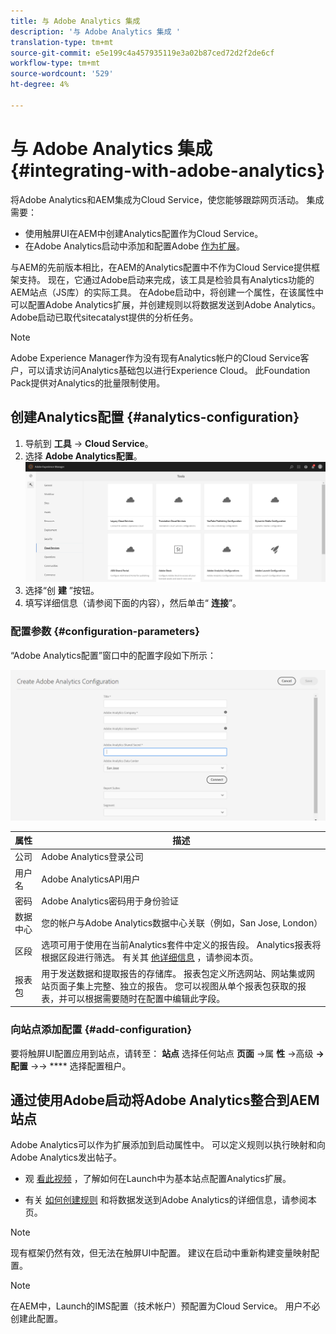 ```yaml
---
title: 与 Adobe Analytics 集成
description: '与 Adobe Analytics 集成 '
translation-type: tm+mt
source-git-commit: e5e199c4a457935119e3a02b87ced72d2f2de6cf
workflow-type: tm+mt
source-wordcount: '529'
ht-degree: 4%

---
```



# 与 Adobe Analytics 集成{#integrating-with-adobe-analytics}

将Adobe Analytics和AEM集成为Cloud Service，使您能够跟踪网页活动。 集成需要：

* 使用触屏UI在AEM中创建Analytics配置作为Cloud Service。
* 在Adobe Analytics启动中添加和配置Adobe [作为扩展](https://docs.adobe.com/content/help/en/launch/using/intro/get-started/quick-start.html)。

与AEM的先前版本相比，在AEM的Analytics配置中不作为Cloud Service提供框架支持。 现在，它通过Adobe启动来完成，该工具是检验具有Analytics功能的AEM站点（JS库）的实际工具。 在Adobe启动中，将创建一个属性，在该属性中可以配置Adobe Analytics扩展，并创建规则以将数据发送到Adobe Analytics。 Adobe启动已取代sitecatalyst提供的分析任务。

>[!NOTE]
>
>Adobe Experience Manager作为没有现有Analytics帐户的Cloud Service客户，可以请求访问Analytics基础包以进行Experience Cloud。  此Foundation Pack提供对Analytics的批量限制使用。

## 创建Analytics配置 {#analytics-configuration}

1. 导航到 **工具** → **Cloud Service**。
2. 选择 **Adobe Analytics配置**。
   ![Analytics](assets/analytics_screen.png "窗口分析窗口")
3. 选择“创 **建** ”按钮。
4. 填写详细信息（请参阅下面的内容），然后单击“ **连接**”。

### 配置参数 {#configuration-parameters}

“Adobe Analytics配置”窗口中的配置字段如下所示：

![配置参](assets/properties_field.png "数配置参数")

| 属性 | 描述 |
|---|---|
| 公司 | Adobe Analytics登录公司 |
| 用户名 | Adobe AnalyticsAPI用户 |
| 密码 | Adobe Analytics密码用于身份验证 |
| 数据中心 | 您的帐户与Adobe Analytics数据中心关联（例如，San Jose, London） |
| 区段 | 选项可用于使用在当前Analytics套件中定义的报告段。 Analytics报表将根据区段进行筛选。 有关其 [他详细信息](https://docs.adobe.com/content/help/en/analytics/components/segmentation/seg-overview.html) ，请参阅本页。 |
| 报表包 | 用于发送数据和提取报告的存储库。 报表包定义所选网站、网站集或网站页面子集上完整、独立的报告。 您可以视图从单个报表包获取的报表，并可以根据需要随时在配置中编辑此字段。 |

### 向站点添加配置 {#add-configuration}

要将触屏UI配置应用到站点，请转至： **站点** 选择任何站点 **页面** →属 **性** →高级 **→配置** →→ **** 选择配置租户。

## 通过使用Adobe启动将Adobe Analytics整合到AEM站点

Adobe Analytics可以作为扩展添加到启动属性中。 可以定义规则以执行映射和向Adobe Analytics发出帖子。

* 观 [看此视频](https://docs.adobe.com/content/help/en/analytics-learn/tutorials/implementation/via-adobe-launch/basic-configuration-of-the-analytics-launch-extension.html) ，了解如何在Launch中为基本站点配置Analytics扩展。

* 有关 [如何创建规则](https://docs.adobe.com/content/help/en/core-services-learn/implementing-in-websites-with-launch/implement-solutions/analytics.html) 和将数据发送到Adobe Analytics的详细信息，请参阅本页。

>[!NOTE]
>
>现有框架仍然有效，但无法在触屏UI中配置。 建议在启动中重新构建变量映射配置。

>[!NOTE]
>
>在AEM中，Launch的IMS配置（技术帐户）预配置为Cloud Service。 用户不必创建此配置。
